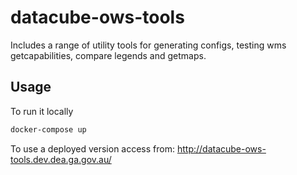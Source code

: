 # datacube-ows-tools

Includes a range of utility tools for generating configs, testing wms getcapabilities, compare legends and getmaps.

## Usage

To run it locally

```bash
docker-compose up
```

To use a deployed version access from: http://datacube-ows-tools.dev.dea.ga.gov.au/